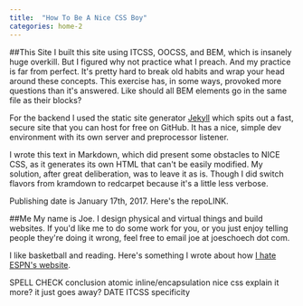 ```yaml
---
title:  "How To Be A Nice CSS Boy"
categories: home-2
---
```


##This Site
I built this site using ITCSS, OOCSS, and BEM, which is insanely huge overkill. But I figured why not practice what I preach. And my practice is far from perfect. It's pretty hard to break old habits and wrap your head around these concepts. This exercise has, in some ways, provoked more questions than it's answered. Like should all BEM elements go in the same file as their blocks?

For the backend I used the static site generator [Jekyll](https://jekyllrb.com/) which spits out a fast, secure site that you can host for free on GitHub. It has a nice, simple dev environment with its own server and preprocessor listener. 

I wrote this text in Markdown, which did present some obstacles to NICE CSS, as it generates its own HTML that can't be easily modified. My solution, after great deliberation, was to leave it as is. Though I did switch flavors from kramdown to redcarpet because it's a little less verbose. 

Publishing date is January 17th, 2017. Here's the repoLINK. 

##Me
My name is Joe. I design physical and virtual things and build websites. If you'd like me to do some work for you, or you just enjoy telling people they're doing it wrong, feel free to email joe at joeschoech dot com. 

I like basketball and reading. Here's something I wrote about how [I hate ESPN's website](https://medium.com/@on3ness/the-nightmare-online-espn-go-com-475d1d31b391#.hkc3tkagp).

SPELL CHECK
conclusion
atomic inline/encapsulation
nice css explain it more? it just goes away?
DATE
ITCSS specificity